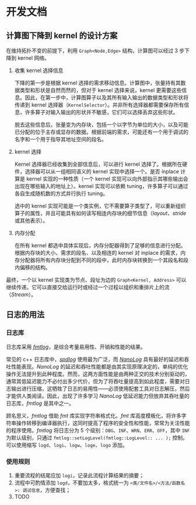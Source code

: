 ﻿# 开发文档

## 计算图下降到 kernel 的设计方案

在维持拓扑不变的前提下，利用 `Graph<Node,Edge>` 结构，计算图可以经过 3 步下降到 kernel 网络。

1. 收集 kernel 选择信息

   下降的第一步是根据 kernel 选择的需求移动信息。计算图中，张量持有其数据类型和形状是自然而然的，但对于 kernel 选择来说，kernel 更需要这些信息。因此，在第一步中，计算图算子以及其所有输入输出的数据类型和形状将传递到 kernel 选择器（`KernelSelector`）。并非所有选择器都需要保存所有信息，许多算子对输入输出的形状并不敏感，它们可以选择丢弃这些形状。

   脱去这些信息后，张量变为内存块，包括一个以字节为单位的大小，以及可能已分配的位于主存或显存的数据。根据前端的需求，可能还有一个用于调试的名字和一个用于指导其地址空间的段名。

2. kernel 选择

   Kernel 选择器已经收集到全部信息后，可以进行 kernel 选择了。根据所在硬件，选择器可以从一组相同语义的 kernel 实现中选择一个。是否 inplace 计算是 kernel 实现的一种性质（一个 kernel 实现可以向外部指示其哪些输出会出现在哪些输入的地址上）。kernel 实现可以依赖 tuning，许多算子可以通过各自生成随机数的方式并行执行 tuning。

   选中的 kernel 实现可能是一个类实例，它不需要算子类型了，可以重新组织算子的属性，并且可能具有如何读写相连内存块的细节信息（*layout*、*stride* 或其他表示）。

3. 内存分配

   在所有 kernel 都选中具体实现后，内存分配器得到了足够的信息进行分配。根据内存块的大小、需求的段名、以及相连的 kernel 对 inplace 的需求，内存分配器将所有内存块分配到不同的段中，此时内存块转换到一个其段名和段内偏移的结构。

最终，一个以 kernel 实现类为节点、段址为边的 `Graph<Kernel, Address>` 可以继续传递。它可以直接交给运行时或经过一个过程以组织和重排片上的流（*Stream*）。

## 日志的用法

### 日志库

日志库采用 [*fmtlog*](https://github.com/MengRao/fmtlog)，是综合考量易用性、开销和性能的结果。

常见的 c++ 日志库中，[*spdlog*](https://github.com/gabime/spdlog) 使用最为广泛，而 [*NanoLog*](https://github.com/PlatformLab/NanoLog) 具有最好的延迟和吞吐性能表现。*NanoLog* 的延迟和吞吐性能都是由其实现原理决定的，单纯的优化操作无法提升到此种程度。然而，这两方面性能是由两种正交的技术分别驱动的，通常其低延迟能力不必付出多少代价，但为了将吞吐量提高到如此程度，需要对日志输出进行压缩，这牺牲了日志的易用性——必须使用配套工具对日志解压，然后才能供人类阅读。因此，出现了许多学习 *NanoLog* 低延迟能力但放弃其吞吐量的日志库，*fmtlog* 是其中之一。

顾名思义，*fmtlog* 借助 *fmt* 库实现字符串格式化。*fmt* 库高度模板化，将许多字符串操作转移到编译器执行，这同时提高了程序的安全性和性能，常常为关注性能的程序使用。*fmtlog* 将日志分为 5 个级别：`DBG`、`INF`、`WRN`、`ERR`、`OFF`，其中 `INF` 为默认级别，只通过 `fmtlog::setLogLevel(fmtlog::LogLevel:: ... );` 控制。可以使用缩写 `logd`、`logi`、`logw`、`loge`、`logo` 添加。

### 使用规则

1. 重要流程的结尾应加 `logi`，记录此流程计算结果的摘要；
2. 流程中可酌情添加 `logd`，不要加太多，格式统一为 `<类/文件名>/<方法/函数名>: 调试信息`，方便查找；
3. TODO
